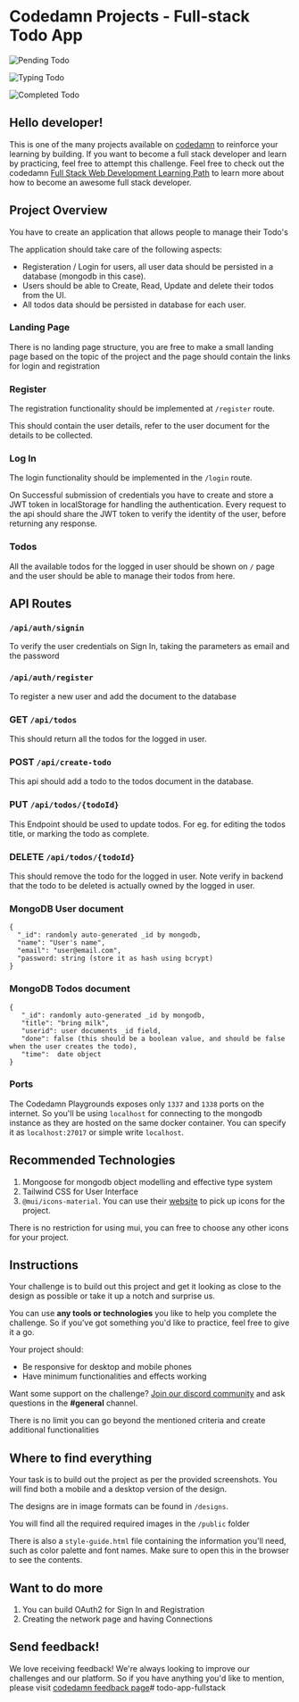 # Codedamn Projects - Full-stack Todo App

![Pending Todo](https://user-images.githubusercontent.com/50735025/151712301-2a99ea2d-a6c9-4d95-8e78-3e557ba05088.png)

![Typing Todo](https://user-images.githubusercontent.com/50735025/151712305-1373c0ee-0e56-47ec-aab9-b1dfacd6f9ae.png)

![Completed Todo](https://user-images.githubusercontent.com/50735025/151712296-c304bc81-0523-4629-ad34-077e0449ec0a.png)
## Hello developer!

This is one of the many projects available on [codedamn](https://codedamn.com/projects) to reinforce your learning by building. If you want to become a full stack developer and learn by practicing, feel free to attempt this challenge. Feel free to check out the codedamn [Full Stack Web Development Learning Path](https://codedamn.com/learning-paths/fullstack) to learn more about how to become an awesome full stack developer.

## Project Overview

You have to create an application that allows people to manage their Todo's

The application should take care of the following aspects: 

-  Registeration / Login for users, all user data should be persisted in a database (mongodb in this case). 
-  Users should be able to Create, Read, Update and delete their todos from the UI. 
-  All todos data should be persisted in database for each user.


### Landing Page

There is no landing page structure, you are free to make a small landing page based on the topic of the project and the page should contain the links for login and registration 

### Register

The registration functionality should be implemented at  `/register` route.

This should contain the user details, refer to the user document for the details to be collected. 

### Log In

The login functionality should be implemented in the `/login` route.

On Successful submission of credentials you have to create and store a JWT token in localStorage for handling the authentication. Every request to the api should share the JWT token to verify the identity of the user, before returning any response. 

### Todos

All the available todos for the logged in user should be shown on `/` page and the user should be able to manage their todos from here.

## API Routes 

### `/api/auth/signin`

To verify the user credentials on Sign In, taking the parameters as email and the password 

### `/api/auth/register` 

To register a new user and add the document to the database


### GET `/api/todos`

This should return all the todos for the logged in user.

### POST `/api/create-todo`

This api should add a todo to the todos document in the database. 

### PUT `/api/todos/{todoId}`

This Endpoint should be used to update todos. For eg. for editing the todos title, or marking the todo as complete.

### DELETE `/api/todos/{todoId}`

This should remove the todo for the logged in user. Note verify in backend that the todo to be deleted is actually owned by the logged in user.


### MongoDB User document
```
{
  "_id": randomly auto-generated _id by mongodb,
  "name": "User's name",
  "email": "user@email.com",
  "password: string (store it as hash using bcrypt)
}
```
### MongoDB Todos document
```
{ 
   "_id": randomly auto-generated _id by mongodb,
   "title": "bring milk",
   "userid": user documents _id field, 
   "done": false (this should be a boolean value, and should be false when the user creates the todo),
   "time":  date object
}
```

### Ports 
The Codedamn Playgrounds exposes only `1337` and `1338` ports on the internet. So you'll be using `localhost` for connecting to the mongodb instance as they are hosted on the same docker container. You can specify it as `localhost:27017` or simple write `localhost`. 

## Recommended Technologies 

1. Mongoose for mongodb object modelling and effective type system 
1. Tailwind CSS for User Interface
1. `@mui/icons-material`. You can use their [website](https://mui.com/components/material-icons/) to pick up icons for the project.

There is no restriction for using mui, you can free to choose any other icons for your project.


## Instructions

Your challenge is to build out this project and get it looking as close to the design as possible or take it up a notch and surprise us.

You can use **any tools or technologies** you like to help you complete the challenge. So if you've got something you'd like to practice, feel free to give it a go.

Your project should:

-   Be responsive for desktop and mobile phones
-   Have minimum functionalities and effects working


Want some support on the challenge? [Join our discord community](https://cdm.sh/discord) and ask questions in the **#general** channel.

There is no limit you can go beyond the mentioned criteria and create additional functionalities


## Where to find everything

Your task is to build out the project as per the provided screenshots. You will find both a mobile and a desktop version of the design.

The designs are in image formats can be found in `/designs`.

You will find all the required required images in the `/public` folder

There is also a `style-guide.html` file containing the information you'll need, such as color palette and font names. Make sure to open this in the browser to see the contents.

## Want to do more

1. You can build OAuth2 for Sign In and Registration
1. Creating the network page and having Connections

## Send feedback!

We love receiving feedback! We're always looking to improve our challenges and our platform. So if you have anything you'd like to mention, please visit [codedamn feedback page](https://codedamn.com/contact)# todo-app-fullstack
